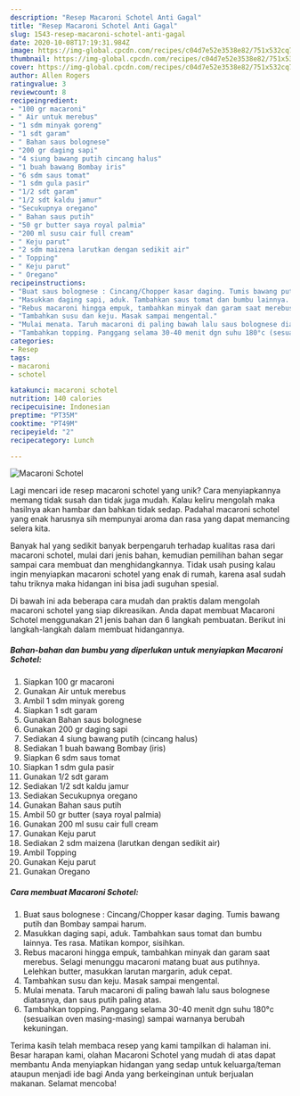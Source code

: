 ```yaml
---
description: "Resep Macaroni Schotel Anti Gagal"
title: "Resep Macaroni Schotel Anti Gagal"
slug: 1543-resep-macaroni-schotel-anti-gagal
date: 2020-10-08T17:19:31.984Z
image: https://img-global.cpcdn.com/recipes/c04d7e52e3538e82/751x532cq70/macaroni-schotel-foto-resep-utama.jpg
thumbnail: https://img-global.cpcdn.com/recipes/c04d7e52e3538e82/751x532cq70/macaroni-schotel-foto-resep-utama.jpg
cover: https://img-global.cpcdn.com/recipes/c04d7e52e3538e82/751x532cq70/macaroni-schotel-foto-resep-utama.jpg
author: Allen Rogers
ratingvalue: 3
reviewcount: 8
recipeingredient:
- "100 gr macaroni"
- " Air untuk merebus"
- "1 sdm minyak goreng"
- "1 sdt garam"
- " Bahan saus bolognese"
- "200 gr daging sapi"
- "4 siung bawang putih cincang halus"
- "1 buah bawang Bombay iris"
- "6 sdm saus tomat"
- "1 sdm gula pasir"
- "1/2 sdt garam"
- "1/2 sdt kaldu jamur"
- "Secukupnya oregano"
- " Bahan saus putih"
- "50 gr butter saya royal palmia"
- "200 ml susu cair full cream"
- " Keju parut"
- "2 sdm maizena larutkan dengan sedikit air"
- " Topping"
- " Keju parut"
- " Oregano"
recipeinstructions:
- "Buat saus bolognese : Cincang/Chopper kasar daging. Tumis bawang putih dan Bombay sampai harum."
- "Masukkan daging sapi, aduk. Tambahkan saus tomat dan bumbu lainnya. Tes rasa. Matikan kompor, sisihkan."
- "Rebus macaroni hingga empuk, tambahkan minyak dan garam saat merebus. Selagi menunggu macaroni matang buat aus putihnya. Lelehkan butter, masukkan larutan margarin, aduk cepat."
- "Tambahkan susu dan keju. Masak sampai mengental."
- "Mulai menata. Taruh macaroni di paling bawah lalu saus bolognese diatasnya, dan saus putih paling atas."
- "Tambahkan topping. Panggang selama 30-40 menit dgn suhu 180°c (sesuaikan oven masing-masing) sampai warnanya berubah kekuningan."
categories:
- Resep
tags:
- macaroni
- schotel

katakunci: macaroni schotel 
nutrition: 140 calories
recipecuisine: Indonesian
preptime: "PT35M"
cooktime: "PT49M"
recipeyield: "2"
recipecategory: Lunch

---
```



![Macaroni Schotel](https://img-global.cpcdn.com/recipes/c04d7e52e3538e82/751x532cq70/macaroni-schotel-foto-resep-utama.jpg)

Lagi mencari ide resep macaroni schotel yang unik? Cara menyiapkannya memang tidak susah dan tidak juga mudah. Kalau keliru mengolah maka hasilnya akan hambar dan bahkan tidak sedap. Padahal macaroni schotel yang enak harusnya sih mempunyai aroma dan rasa yang dapat memancing selera kita.



Banyak hal yang sedikit banyak berpengaruh terhadap kualitas rasa dari macaroni schotel, mulai dari jenis bahan, kemudian pemilihan bahan segar sampai cara membuat dan menghidangkannya. Tidak usah pusing kalau ingin menyiapkan macaroni schotel yang enak di rumah, karena asal sudah tahu triknya maka hidangan ini bisa jadi suguhan spesial.


Di bawah ini ada beberapa cara mudah dan praktis dalam mengolah macaroni schotel yang siap dikreasikan. Anda dapat membuat Macaroni Schotel menggunakan 21 jenis bahan dan 6 langkah pembuatan. Berikut ini langkah-langkah dalam membuat hidangannya.

<!--inarticleads1-->

##### Bahan-bahan dan bumbu yang diperlukan untuk menyiapkan Macaroni Schotel:

1. Siapkan 100 gr macaroni
1. Gunakan  Air untuk merebus
1. Ambil 1 sdm minyak goreng
1. Siapkan 1 sdt garam
1. Gunakan  Bahan saus bolognese
1. Gunakan 200 gr daging sapi
1. Sediakan 4 siung bawang putih (cincang halus)
1. Sediakan 1 buah bawang Bombay (iris)
1. Siapkan 6 sdm saus tomat
1. Siapkan 1 sdm gula pasir
1. Gunakan 1/2 sdt garam
1. Sediakan 1/2 sdt kaldu jamur
1. Sediakan Secukupnya oregano
1. Gunakan  Bahan saus putih
1. Ambil 50 gr butter (saya royal palmia)
1. Gunakan 200 ml susu cair full cream
1. Gunakan  Keju parut
1. Sediakan 2 sdm maizena (larutkan dengan sedikit air)
1. Ambil  Topping
1. Gunakan  Keju parut
1. Gunakan  Oregano




<!--inarticleads2-->

##### Cara membuat Macaroni Schotel:

1. Buat saus bolognese : Cincang/Chopper kasar daging. Tumis bawang putih dan Bombay sampai harum.
1. Masukkan daging sapi, aduk. Tambahkan saus tomat dan bumbu lainnya. Tes rasa. Matikan kompor, sisihkan.
1. Rebus macaroni hingga empuk, tambahkan minyak dan garam saat merebus. Selagi menunggu macaroni matang buat aus putihnya. Lelehkan butter, masukkan larutan margarin, aduk cepat.
1. Tambahkan susu dan keju. Masak sampai mengental.
1. Mulai menata. Taruh macaroni di paling bawah lalu saus bolognese diatasnya, dan saus putih paling atas.
1. Tambahkan topping. Panggang selama 30-40 menit dgn suhu 180°c (sesuaikan oven masing-masing) sampai warnanya berubah kekuningan.




Terima kasih telah membaca resep yang kami tampilkan di halaman ini. Besar harapan kami, olahan Macaroni Schotel yang mudah di atas dapat membantu Anda menyiapkan hidangan yang sedap untuk keluarga/teman ataupun menjadi ide bagi Anda yang berkeinginan untuk berjualan makanan. Selamat mencoba!
